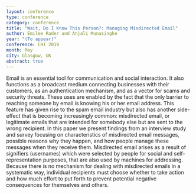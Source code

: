 ```yaml
---
layout: conference
type: conference
category: conference
title: "Wait, Do I Know This Person?: Managing Misdirected Email"
author: Emilee Rader and Anjali Munasinghe
year: "(To appear)"
conference: CHI 2019
month: May
city: Glasgow, UK
abstract: true
---
```


Email is an essential tool for communication and social interaction. It also functions as a broadcast medium connecting businesses with their customers, as an authentication mechanism, and as a vector for scams and security threats. These uses are enabled by the fact that the only barrier to reaching someone by email is knowing his or her email address. This feature has given rise to the spam email industry but also has another side-effect that is becoming increasingly common: misdirected email, or legitimate emails that are intended for somebody else but are sent to the wrong recipient. In this paper we present findings from an interview study and survey focusing on characteristics of misdirected email messages, possible reasons why they happen, and how people manage these messages when they receive them. Misdirected email arises as a result of signifiers (usernames) which were selected by people for social and self-representation purposes, that are also used by machines for addressing. Because there is no mechanism for dealing with misdirected emails in a systematic way, individual recipients must choose whether to take action and how much effort to put forth to prevent potential negative consequences for themselves and others.
<!--

tags: curation
doi: "10.1145/3173574.3173677"
file: "rader_chi18.pdf"
appendix: "rader_chi18_supplementary_file.nb.html"
acmdl: "https://dl.acm.org/citation.cfm?id=3173677" 
pages: "Paper No. 103"

-->
